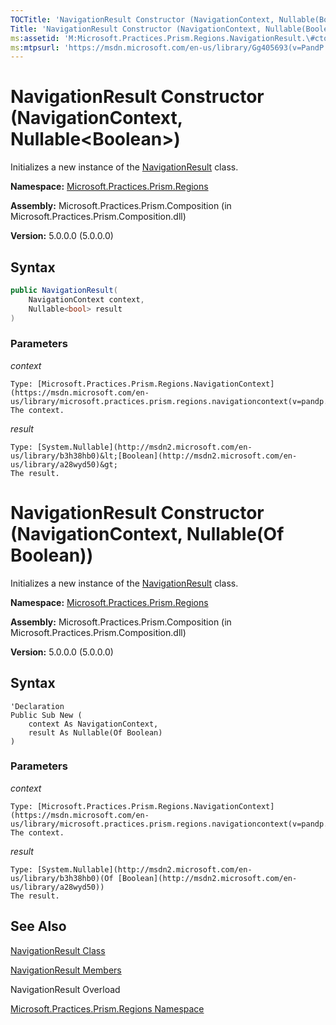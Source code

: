 ```yaml
---
TOCTitle: 'NavigationResult Constructor (NavigationContext, Nullable(Boolean))'
Title: 'NavigationResult Constructor (NavigationContext, Nullable(Boolean)) (Microsoft.Practices.Prism.Regions)'
ms:assetid: 'M:Microsoft.Practices.Prism.Regions.NavigationResult.\#ctor(Microsoft.Practices.Prism.Regions.NavigationContext,System.Nullable{System.Boolean})'
ms:mtpsurl: 'https://msdn.microsoft.com/en-us/library/Gg405693(v=PandP.50)'
---
```


# NavigationResult Constructor (NavigationContext, Nullable&lt;Boolean&gt;)

Initializes a new instance of the [NavigationResult](https://msdn.microsoft.com/en-us/library/microsoft.practices.prism.regions.navigationresult(v=pandp.50)) class.

**Namespace:** [Microsoft.Practices.Prism.Regions](https://msdn.microsoft.com/en-us/library/microsoft.practices.prism.regions(v=pandp.50))

**Assembly:** Microsoft.Practices.Prism.Composition (in Microsoft.Practices.Prism.Composition.dll)

**Version:** 5.0.0.0 (5.0.0.0)

## Syntax

```C#
public NavigationResult(
	NavigationContext context,
	Nullable<bool> result
)
```


### Parameters

*context*

    Type: [Microsoft.Practices.Prism.Regions.NavigationContext](https://msdn.microsoft.com/en-us/library/microsoft.practices.prism.regions.navigationcontext(v=pandp.50))
    The context.

*result*

    Type: [System.Nullable](http://msdn2.microsoft.com/en-us/library/b3h38hb0)&lt;[Boolean](http://msdn2.microsoft.com/en-us/library/a28wyd50)&gt;
    The result.

# NavigationResult Constructor (NavigationContext, Nullable(Of Boolean))

Initializes a new instance of the [NavigationResult](https://msdn.microsoft.com/en-us/library/microsoft.practices.prism.regions.navigationresult(v=pandp.50)) class.

**Namespace:** [Microsoft.Practices.Prism.Regions](https://msdn.microsoft.com/en-us/library/microsoft.practices.prism.regions(v=pandp.50))

**Assembly:** Microsoft.Practices.Prism.Composition (in Microsoft.Practices.Prism.Composition.dll)

**Version:** 5.0.0.0 (5.0.0.0)

## Syntax

```VB
'Declaration
Public Sub New ( 
	context As NavigationContext,
	result As Nullable(Of Boolean)
)
```


### Parameters

*context*

    Type: [Microsoft.Practices.Prism.Regions.NavigationContext](https://msdn.microsoft.com/en-us/library/microsoft.practices.prism.regions.navigationcontext(v=pandp.50))
    The context.

*result*

    Type: [System.Nullable](http://msdn2.microsoft.com/en-us/library/b3h38hb0)(Of [Boolean](http://msdn2.microsoft.com/en-us/library/a28wyd50))
    The result.

## See Also

[NavigationResult Class](https://msdn.microsoft.com/en-us/library/microsoft.practices.prism.regions.navigationresult(v=pandp.50))

[NavigationResult Members](https://msdn.microsoft.com/en-us/library/microsoft.practices.prism.regions.navigationresult_members(v=pandp.50))

NavigationResult Overload

[Microsoft.Practices.Prism.Regions Namespace](https://msdn.microsoft.com/en-us/library/microsoft.practices.prism.regions(v=pandp.50))